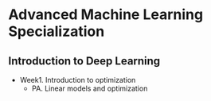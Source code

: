 # Advanced Machine Learning Specialization




## Introduction to Deep Learning
* Week1. Introduction to optimization 
   * PA. Linear models and optimization 

